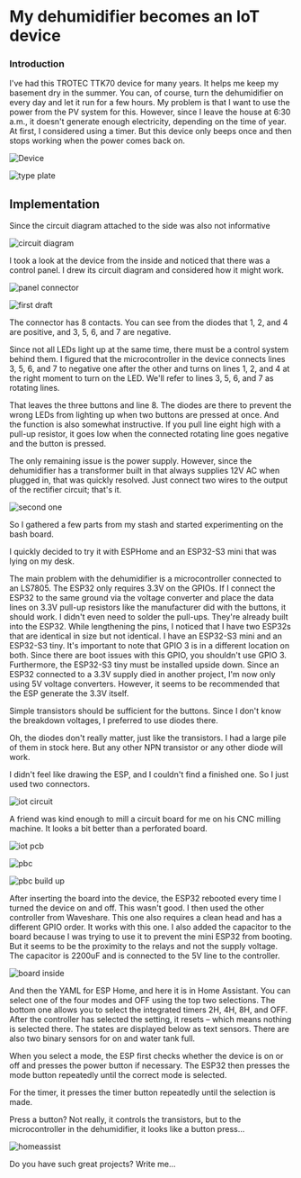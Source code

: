 # My dehumidifier becomes an IoT device

### Introduction

I've had this TROTEC TTK70 device for many years. It helps me keep my basement dry in the summer.
You can, of course, turn the dehumidifier on every day and let it run for a few hours.
My problem is that I want to use the power from the PV system for this. However, since I leave the house at 6:30 a.m., it doesn't generate enough electricity, depending on the time of year.
At first, I considered using a timer. But this device only beeps once and then stops working when the power comes back on.

![Device](pic/picture.jpg)

![type plate](pic/type_plate.jpg)

## Implementation

Since the circuit diagram attached to the side was also not informative

![circuit diagram](pic/circuit_diagram.jpeg)


I took a look at the device from the inside and noticed that there was a control panel. I drew its circuit diagram and considered how it might work.

![panel connector](pic/panel_conecctor.jpg)

![first draft](pic/first_draft.jpg)

The connector has 8 contacts. You can see from the diodes that 1, 2, and 4 are positive, and 3, 5, 6, and 7 are negative.

Since not all LEDs light up at the same time, there must be a control system behind them. I figured that the microcontroller in the device connects lines 3, 5, 6, and 7 to negative one after the other and turns on lines 1, 2, and 4 at the right moment to turn on the LED. We'll refer to lines 3, 5, 6, and 7 as rotating lines.

That leaves the three buttons and line 8. The diodes are there to prevent the wrong LEDs from lighting up when two buttons are pressed at once. And the function is also somewhat instructive. If you pull line eight high with a pull-up resistor, it goes low when the connected rotating line goes negative and the button is pressed.

The only remaining issue is the power supply. However, since the dehumidifier has a transformer built in that always supplies 12V AC when plugged in, that was quickly resolved. Just connect two wires to the output of the rectifier circuit; that's it.

![second one](KICad/dehumidifier_panel/export/dehumidifier_panel.svg)

So I gathered a few parts from my stash and started experimenting on the bash board.

I quickly decided to try it with ESPHome and an ESP32-S3 mini that was lying on my desk.

The main problem with the dehumidifier is a microcontroller connected to an LS7805. The ESP32 only requires 3.3V on the GPIOs. If I connect the ESP32 to the same ground via the voltage converter and place the data lines on 3.3V pull-up resistors like the manufacturer did with the buttons, it should work. I didn't even need to solder the pull-ups. They're already built into the ESP32. While lengthening the pins, I noticed that I have two ESP32s that are identical in size but not identical. I have an ESP32-S3 mini and an ESP32-S3 tiny. It's important to note that GPIO 3 is in a different location on both. Since there are boot issues with this GPIO, you shouldn't use GPIO 3. Furthermore, the ESP32-S3 tiny must be installed upside down. Since an ESP32 connected to a 3.3V supply died in another project, I'm now only using 5V voltage converters. However, it seems to be recommended that the ESP generate the 3.3V itself.

Simple transistors should be sufficient for the buttons. Since I don't know the breakdown voltages, I preferred to use diodes there.

Oh, the diodes don't really matter, just like the transistors. I had a large pile of them in stock here. But any other NPN transistor or any other diode will work.

I didn't feel like drawing the ESP, and I couldn't find a finished one. So I just used two connectors.

![iot circuit](KICad/dehumidifier/export/dehumidifier.svg)

A friend was kind enough to mill a circuit board for me on his CNC milling machine. It looks a bit better than a perforated board.

![iot pcb](KICad/dehumidifier/export/dehumidifier-B_Cu.svg)

![pbc](pic/pbc.jpeg)

![pbc build up](pic/pbc_build.jpeg)

After inserting the board into the device, the ESP32 rebooted every time I turned the device on and off. This wasn't good. I then used the other controller from Waveshare. This one also requires a clean head and has a different GPIO order. It works with this one. I also added the capacitor to the board because I was trying to use it to prevent the mini ESP32 from booting. But it seems to be the proximity to the relays and not the supply voltage. The capacitor is 2200uF and is connected to the 5V line to the controller.

![board inside](pic/board_inside.jpeg)

And then the YAML for ESP Home, and here it is in Home Assistant. You can select one of the four modes and OFF using the top two selections. The bottom one allows you to select the integrated timers 2H, 4H, 8H, and OFF. After the controller has selected the setting, it resets – which means nothing is selected there. The states are displayed below as text sensors. There are also two binary sensors for on and water tank full.

When you select a mode, the ESP first checks whether the device is on or off and presses the power button if necessary. The ESP32 then presses the mode button repeatedly until the correct mode is selected.

For the timer, it presses the timer button repeatedly until the selection is made.

Press a button? Not really, it controls the transistors, but to the microcontroller in the dehumidifier, it looks like a button press...

![homeassist](pic/homeassist.PNG)


Do you have such great projects? Write me...

